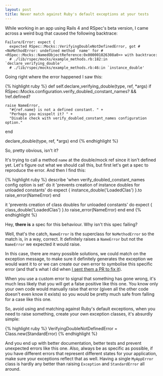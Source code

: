 ```yaml
---
layout: post
title: Never match against Ruby's default exceptions at your tests
---
```


While working in an app using Rails 4 and RSpec's beta version, I came across a weird bug that caused the following backtrace:

    Failure/Error: expect {
      expected RSpec::Mocks::VerifyingDoubleNotDefinedError, got #<NoMethodError: undefined method `name' for #<RSpec::Mocks::NamedObjectReference:0x000001026308a0>> with backtrace:
      # ./lib/rspec/mocks/example_methods.rb:182:in `declare_verifying_double'
      # ./lib/rspec/mocks/example_methods.rb:46:in `instance_double'
      
Going right where the error happened I saw this:

{% highlight ruby %}
def self.declare_verifying_double(type, ref, *args)
  if RSpec::Mocks.configuration.verify_doubled_constant_names? &&
    !ref.defined?

    raise NameError,
      "#{ref.name} is not a defined constant. " +
      "Perhaps you misspelt it? " +
      "Disable check with verify_doubled_constant_names configuration option."
  end

  declare_double(type, ref, *args)
end
{% endhighlight %}	

So, pretty obvious, isn't it?

It's trying to call a method `name` at the double/mock ref since it isn't defined yet. Let's figure out what we should call this, but first let's get a spec to reproduce the error. And then I find this:

{% highlight ruby %}
describe 'when verify_doubled_constant_names config option is set' do
  it 'prevents creation of instance doubles for unloaded constants' do
    expect {
      instance_double('LoadedClas')
    }.to raise_error(NameError)
  end

  it 'prevents creation of class doubles for unloaded constants' do
    expect {
      class_double('LoadedClas')
    }.to raise_error(NameError)
  end
end
{% endhighlight %}
	
Hey, **there is** a spec for this behaviour. Why isn't this spec failing?

Well, that's the catch, `NameError` is the superclass for `NoMethodError` so the match is, in a way, correct. It definitely raises a `NameError` but not the `NameError` we expected it would raise.

In this case, there are many possible solutions, we could match on the exception message, to make sure it definitely generates the exception we would want it to or we can create our own error to symbolise this specific error (and that's what I did when [I sent them a PR to fix it](https://github.com/rspec/rspec-mocks/pull/550/files)).

When you use a custom error to signal that something has gone wrong, it's much less likely that you will get a false positive like this one. You know only your own code would manually raise that error (given all the other code doesn't even know it exists) so you would be pretty much safe from falling for a case like this one.

So, avoid using and matching against Ruby's default exceptions, when you need to raise something, create your own exception classes, it's absurdly simple:

{% highlight ruby %}
VerifyingDoubleNotDefinedError = Class.new(StandardError)
{% endhighlight %}
     
And you end up with better documentation, better tests and prevent unexpected errors like this one. Also, always be as specific as possible, if you have different errors that represent different states for your application, make sure your exceptions reflect that as well. Having a single `MyAppError` class is hardly any better than raising `Exception` and `StandardError` all around.